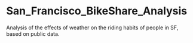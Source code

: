 # San_Francisco_BikeShare_Analysis
Analysis of the effects of weather on the riding habits of people in SF, based on public data.
